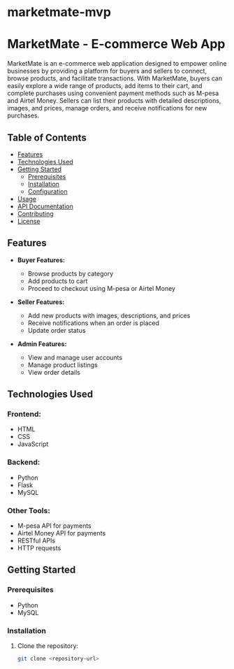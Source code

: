 # marketmate-mvp
# MarketMate - E-commerce Web App

MarketMate is an e-commerce web application designed to empower online businesses by providing a platform for buyers and sellers to connect, browse products, and facilitate transactions. With MarketMate, buyers can easily explore a wide range of products, add items to their cart, and complete purchases using convenient payment methods such as M-pesa and Airtel Money. Sellers can list their products with detailed descriptions, images, and prices, manage orders, and receive notifications for new purchases.

## Table of Contents

- [Features](#features)
- [Technologies Used](#technologies-used)
- [Getting Started](#getting-started)
  - [Prerequisites](#prerequisites)
  - [Installation](#installation)
  - [Configuration](#configuration)
- [Usage](#usage)
- [API Documentation](#api-documentation)
- [Contributing](#contributing)
- [License](#license)

## Features

- **Buyer Features:**
  - Browse products by category
  - Add products to cart
  - Proceed to checkout using M-pesa or Airtel Money

- **Seller Features:**
  - Add new products with images, descriptions, and prices
  - Receive notifications when an order is placed
  - Update order status

- **Admin Features:**
  - View and manage user accounts
  - Manage product listings
  - View order details

## Technologies Used

### Frontend:
- HTML
- CSS
- JavaScript

### Backend:
- Python
- Flask
- MySQL

### Other Tools:
- M-pesa API for payments
- Airtel Money API for payments
- RESTful APIs
- HTTP requests

## Getting Started

### Prerequisites

- Python
- MySQL

### Installation

1. Clone the repository:
   ```sh
   git clone <repository-url>
